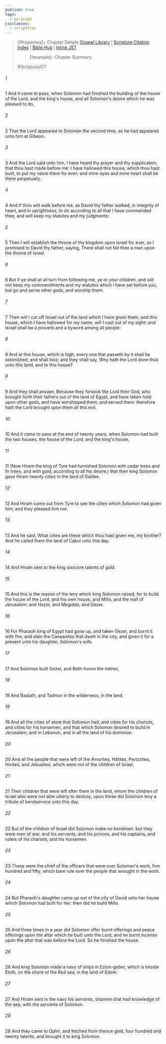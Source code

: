 ```yaml
---
publish: true
tags:
  - no-graph
cssclasses:
  - scriptures
---
```

>[!Properties]+ Chapter Details
>[Gospel Library](https://churchofjesuschrist.org/study/scriptures/ot/1-kgs/9?lang=eng)    |    [Scripture Citation Index](https://scriptures.byu.edu/#06f09::c06f09)    |    [Bible Hub](https://biblehub.com/1_kings/9.htm)    |    [Inline JST](https://scripturetoolbox.com/html/ic/1Kings/9.html)
>>[!example]- Chapter Summary
>> 
> 
>
>#Scripture/OT
###### 1
1 And it came to pass, when Solomon had finished the building of the house of the Lord, and the king's house, and all Solomon's desire which he was pleased to do,
###### 2
2 That the Lord appeared to Solomon the second time, as he had appeared unto him at Gibeon.
###### 3
3 And the Lord said unto him, I have heard thy prayer and thy supplication, that thou hast made before me: I have hallowed this house, which thou hast built, to put my name there for ever; and mine eyes and mine heart shall be there perpetually.
###### 4
4 And if thou wilt walk before me, as David thy father walked, in integrity of heart, and in uprightness, to do according to all that I have commanded thee, and wilt keep my statutes and my judgments:
###### 5
5 Then I will establish the throne of thy kingdom upon Israel for ever, as I promised to David thy father, saying, There shall not fail thee a man upon the throne of Israel.
###### 6
6 But if ye shall at all turn from following me, ye or your children, and will not keep my commandments and my statutes which I have set before you, but go and serve other gods, and worship them:
###### 7
7 Then will I cut off Israel out of the land which I have given them; and this house, which I have hallowed for my name, will I cast out of my sight; and Israel shall be a proverb and a byword among all people:
###### 8
8 And at this house, which is high, every one that passeth by it shall be astonished, and shall hiss; and they shall say, Why hath the Lord done thus unto this land, and to this house?
###### 9
9 And they shall answer, Because they forsook the Lord their God, who brought forth their fathers out of the land of Egypt, and have taken hold upon other gods, and have worshipped them, and served them: therefore hath the Lord brought upon them all this evil.
###### 10
10 And it came to pass at the end of twenty years, when Solomon had built the two houses, the house of the Lord, and the king's house,
###### 11
11 (Now Hiram the king of Tyre had furnished Solomon with cedar trees and fir trees, and with gold, according to all his desire,) that then king Solomon gave Hiram twenty cities in the land of Galilee.
###### 12
12 And Hiram came out from Tyre to see the cities which Solomon had given him; and they pleased him not.
###### 13
13 And he said, What cities are these which thou hast given me, my brother? And he called them the land of Cabul unto this day.
###### 14
14 And Hiram sent to the king sixscore talents of gold.
###### 15
15 And this is the reason of the levy which king Solomon raised; for to build the house of the Lord, and his own house, and Millo, and the wall of Jerusalem, and Hazor, and Megiddo, and Gezer.
###### 16
16 For Pharaoh king of Egypt had gone up, and taken Gezer, and burnt it with fire, and slain the Canaanites that dwelt in the city, and given it for a present unto his daughter, Solomon's wife.
###### 17
17 And Solomon built Gezer, and Beth-horon the nether,
###### 18
18 And Baalath, and Tadmor in the wilderness, in the land,
###### 19
19 And all the cities of store that Solomon had, and cities for his chariots, and cities for his horsemen, and that which Solomon desired to build in Jerusalem, and in Lebanon, and in all the land of his dominion.
###### 20
20 And all the people that were left of the Amorites, Hittites, Perizzites, Hivites, and Jebusites, which were not of the children of Israel,
###### 21
21 Their children that were left after them in the land, whom the children of Israel also were not able utterly to destroy, upon those did Solomon levy a tribute of bondservice unto this day.
###### 22
22 But of the children of Israel did Solomon make no bondmen: but they were men of war, and his servants, and his princes, and his captains, and rulers of his chariots, and his horsemen.
###### 23
23 These were the chief of the officers that were over Solomon's work, five hundred and fifty, which bare rule over the people that wrought in the work.
###### 24
24 But Pharaoh's daughter came up out of the city of David unto her house which Solomon had built for her: then did he build Millo.
###### 25
25 And three times in a year did Solomon offer burnt offerings and peace offerings upon the altar which he built unto the Lord, and he burnt incense upon the altar that was before the Lord. So he finished the house.
###### 26
26 And king Solomon made a navy of ships in Ezion-geber, which is beside Eloth, on the shore of the Red sea, in the land of Edom.
###### 27
27 And Hiram sent in the navy his servants, shipmen that had knowledge of the sea, with the servants of Solomon.
###### 28
28 And they came to Ophir, and fetched from thence gold, four hundred and twenty talents, and brought it to king Solomon.
